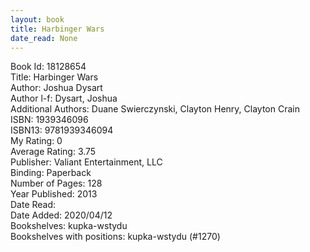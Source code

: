 ```yaml
---
layout: book
title: Harbinger Wars
date_read: None
---
```


Book Id: 18128654<br />
Title: Harbinger Wars<br />
Author: Joshua Dysart<br />
Author l-f: Dysart, Joshua<br />
Additional Authors: Duane Swierczynski, Clayton Henry, Clayton Crain<br />
ISBN: 1939346096<br />
ISBN13: 9781939346094<br />
My Rating: 0<br />
Average Rating: 3.75<br />
Publisher: Valiant Entertainment, LLC<br />
Binding: Paperback<br />
Number of Pages: 128<br />
Year Published: 2013<br />
Date Read: <br />
Date Added: 2020/04/12<br />
Bookshelves: kupka-wstydu<br />
Bookshelves with positions: kupka-wstydu (#1270)<br />

